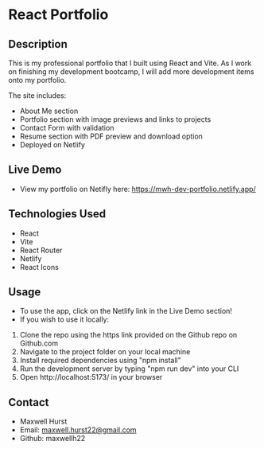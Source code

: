 # React Portfolio

## Description
This is my professional portfolio that I built using React and Vite. As I work on finishing my development bootcamp, I will add more development items onto my portfolio.

The site includes:
- About Me section
- Portfolio section with image previews and links to projects
- Contact Form with validation
- Resume section with PDF preview and download option
- Deployed on Netlify

## Live Demo
- View my portfolio on Netifly here: https://mwh-dev-portfolio.netlify.app/ 

## Technologies Used
- React
- Vite
- React Router
- Netlify
- React Icons

## Usage
- To use the app, click on the Netlify link in the Live Demo section!
- If you wish to use it locally:
1. Clone the repo using the https link provided on the Github repo on Github.com
2. Navigate to the project folder on your local machine
3. Install required dependencies using "npm install"
4. Run the development server by typing "npm run dev" into your CLI
5. Open http://localhost:5173/ in your browser

## Contact
- Maxwell Hurst
- Email: maxwell.hurst22@gmail.com
- Github: maxwellh22


